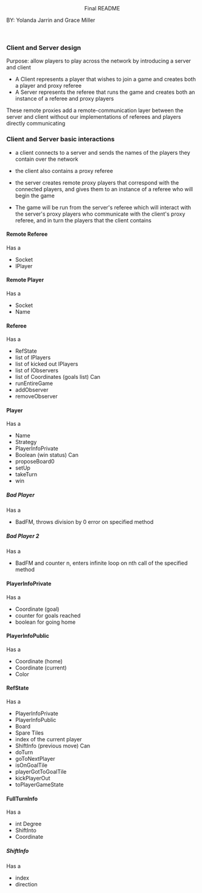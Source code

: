 <div style="text-align: center;">Final README</div>

BY: Yolanda Jarrin and Grace Miller


&nbsp;&nbsp;&nbsp;&nbsp;

### Client and Server design

Purpose: allow players to play across the network by introducing a server and client 


- A Client represents a player that wishes to join a game and creates both a player and proxy referee
- A Server represents the referee that runs the game and creates both an instance of a referee and proxy players

These remote proxies add a remote-communication layer between the server and client  without our implementations of referees and players directly communicating

### Client and Server basic interactions

- a client connects to a server and sends the names of the players they contain over the network
- the client also contains a proxy referee
- the server creates remote proxy players that correspond with the connected players, and gives them to 
an instance of a referee who will begin the game


- The game will be run from the server's referee which will interact with the server's proxy players 
who communicate with the client's proxy referee, and in turn the players that the client contains
  
#### Remote Referee
Has a
- Socket
- IPlayer

#### Remote Player
Has a
- Socket
- Name

#### Referee
Has a
- RefState
- list of IPlayers
- list of kicked out IPlayers
- list of IObservers
- list of Coordinates (goals list)
Can
- runEntireGame
- addObserver
- removeObserver

#### Player
Has a
- Name
- Strategy
- PlayerInfoPrivate
- Boolean (win status)
Can
- proposeBoard0
- setUp
- takeTurn
- win

##### Bad Player
Has a
- BadFM, throws division by 0 error on specified method

##### Bad Player 2
Has a
- BadFM and counter n, enters infinite loop on nth call of the specified method

#### PlayerInfoPrivate
Has a
- Coordinate (goal)
- counter for goals reached
- boolean for going home

#### PlayerInfoPublic
Has a
- Coordinate (home)
- Coordinate (current)
- Color

#### RefState
Has a
- PlayerInfoPrivate
- PlayerInfoPublic
- Board
- Spare Tiles
- index of the current player
- ShiftInfo (previous move)
Can
- doTurn
- goToNextPlayer
- isOnGoalTile
- playerGotToGoalTile
- kickPlayerOut
- toPlayerGameState

#### FullTurnInfo
Has a
- int Degree
- ShiftInto
- Coordinate

##### ShiftInfo
Has a
- index
- direction
